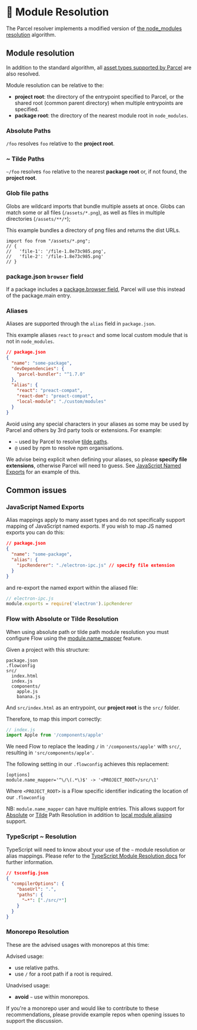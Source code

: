 # 📔 Module Resolution

The Parcel resolver implements a modified version of [the node_modules resolution](https://nodejs.org/api/modules.html#modules_all_together) algorithm.

## Module resolution
In addition to the standard algorithm, all [asset types supported by Parcel](https://parceljs.org/assets.html) are also resolved.

Module resolution can be relative to the:
- **project root**: the directory of the entrypoint specified to Parcel, or the shared root (common parent directory) when multiple entrypoints are specified.
- **package root**: the directory of the nearest module root in `node_modules`.

### Absolute Paths

`/foo` resolves `foo` relative to the **project root**.

### ~ Tilde Paths

`~/foo` resolves `foo` relative to the nearest **package root** or, if not found, the **project root**.

### Glob file paths

Globs are wildcard imports that bundle multiple assets at once. Globs can match some or all files (`/assets/*.png`), as well as files in multiple directories (`/assets/**/*`);

This example bundles a directory of png files and returns the dist URLs.

```
import foo from "/assets/*.png";
// { 
//   'file-1': '/file-1.8e73c985.png',
//   'file-2': '/file-1.8e73c985.png'
// }
```

### package.json `browser` field
If a package includes a [package.browser field](https://docs.npmjs.com/files/package.json#browser), Parcel will use this instead of the package.main entry.

### Aliases

Aliases are supported through the `alias` field in `package.json`.

This example aliases `react` to `preact` and some local custom module that is not in `node_modules`.

```json
// package.json
{
  "name": "some-package",
  "devDependencies": {
    "parcel-bundler": "^1.7.0"
  },
  "alias": {
    "react": "preact-compat",
    "react-dom": "preact-compat",
    "local-module": "./custom/modules"
  }
}
```

Avoid using any special characters in your aliases as some may be used by Parcel and others by 3rd party tools or extensions. For example:

- `~` used by Parcel to resolve [tilde paths](#~-tilde-paths).
- `@` used by npm to resolve npm organisations.

We advise being explicit when defining your aliases, so please **specify file extensions**, otherwise Parcel will need to guess. See [JavaScript Named Exports](#javascript-named-exports) for an example of this.

## Common issues

### JavaScript Named Exports

Alias mappings apply to many asset types and do not specifically support mapping of JavaScript named exports. If you wish to map JS named exports you can do this:

```json
// package.json
{
  "name": "some-package",
  "alias": {
    "ipcRenderer": "./electron-ipc.js" // specify file extension
  }
}
```

and re-export the named export within the aliased file:

```js
// electron-ipc.js
module.exports = require('electron').ipcRenderer
```

### Flow with Absolute or Tilde Resolution

When using absolute path or tilde path module resolution you must configure Flow using the [module.name_mapper](https://flow.org/en/docs/config/options/#toc-module-name-mapper-regex-string) feature.

Given a project with this structure:

```
package.json
.flowconfig
src/
  index.html
  index.js
  components/
    apple.js
    banana.js
```

And `src/index.html` as an entrypoint, our **project root** is the `src/` folder.

Therefore, to map this import correctly:

```javascript
// index.js
import Apple from '/components/apple'
```

We need Flow to replace the leading `/` in `'/components/apple'` with `src/`, resulting in `'src/components/apple'`.

The following setting in our `.flowconfig` achieves this replacement:

```
[options]
module.name_mapper='^\/\(.*\)$' -> '<PROJECT_ROOT>/src/\1'
```

Where `<PROJECT_ROOT>` is a Flow specific identifier indicating the location of our `.flowconfig`

NB: `module.name_mapper` can have multiple entries. This allows support for [Absolute](module_resolution.html#absolute-paths) or [Tilde](module_resolution.html#~-tilde-paths) Path Resolution in addition to [local module aliasing](module_resolution.html#aliasing) support.

### TypeScript ~ Resolution

TypeScript will need to know about your use of the `~` module resolution or alias mappings. Please refer to the [TypeScript Module Resolution docs](https://www.typescriptlang.org/docs/handbook/module-resolution.html) for further information.

```json
// tsconfig.json
{
  "compilerOptions": {
    "baseUrl": ".",
    "paths": {
      "~*": ["./src/*"]
    }
  }
}
```

### Monorepo Resolution

These are the advised usages with monorepos at this time:

Advised usage:

- use relative paths.
- use `/` for a root path if a root is required.

Unadvised usage:

- **avoid** `~` use within monorepos.

If you're a monorepo user and would like to contribute to these recommendations, please provide example repos when opening issues to support the discussion.
